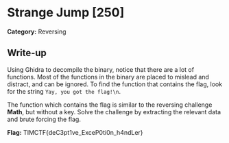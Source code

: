 # Strange Jump [250]
**Category:** Reversing

## Write-up
Using Ghidra to decompile the binary, notice that there are a lot of functions. Most of the functions in the binary are placed to mislead and distract, and can be ignored.
To find the function that contains the flag, look for the string `Yay, you got the flag!\n`.

The function which contains the flag is similar to the reversing challenge **Math**, but without a key.
Solve the challenge by extracting the relevant data and brute forcing the flag.

**Flag:** TIMCTF{deC3pt1ve_ExceP0ti0n_h4ndLer}

